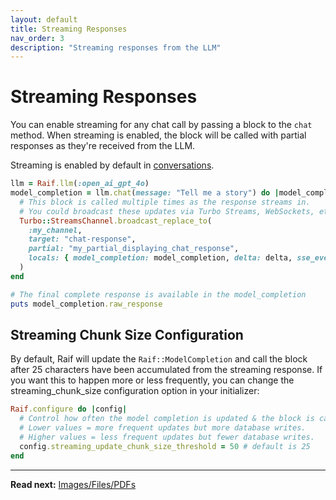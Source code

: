 ```yaml
---
layout: default
title: Streaming Responses
nav_order: 3
description: "Streaming responses from the LLM"
---
```


# Streaming Responses

You can enable streaming for any chat call by passing a block to the `chat` method. When streaming is enabled, the block will be called with partial responses as they're received from the LLM. 

Streaming is enabled by default in [conversations](../key_raif_concepts/conversations).

```ruby
llm = Raif.llm(:open_ai_gpt_4o)
model_completion = llm.chat(message: "Tell me a story") do |model_completion, delta, sse_event|
  # This block is called multiple times as the response streams in.
  # You could broadcast these updates via Turbo Streams, WebSockets, etc.
  Turbo::StreamsChannel.broadcast_replace_to(
    :my_channel,
    target: "chat-response",
    partial: "my_partial_displaying_chat_response",
    locals: { model_completion: model_completion, delta: delta, sse_event: sse_event }
  )
end

# The final complete response is available in the model_completion
puts model_completion.raw_response
```

## Streaming Chunk Size Configuration

By default, Raif will update the `Raif::ModelCompletion` and call the block after 25 characters have been accumulated from the streaming response. If you want this to happen more or less frequently, you can change the streaming_chunk_size configuration option in your initializer:

```ruby
Raif.configure do |config|
  # Control how often the model completion is updated & the block is called when streaming.
  # Lower values = more frequent updates but more database writes.
  # Higher values = less frequent updates but fewer database writes.
  config.streaming_update_chunk_size_threshold = 50 # default is 25
end
```

---

**Read next:** [Images/Files/PDFs](images_files_pdfs)
